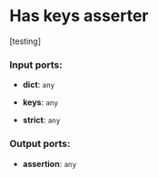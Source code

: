 # Has keys asserter

[testing]

### Input ports:

* __dict__: `any`


* __keys__: `any`


* __strict__: `any`


### Output ports:

* __assertion__: `any`


